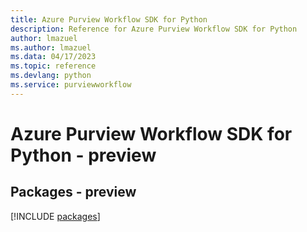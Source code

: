 ```yaml
---
title: Azure Purview Workflow SDK for Python
description: Reference for Azure Purview Workflow SDK for Python
author: lmazuel
ms.author: lmazuel
ms.data: 04/17/2023
ms.topic: reference
ms.devlang: python
ms.service: purviewworkflow
---
```

# Azure Purview Workflow SDK for Python - preview
## Packages - preview
[!INCLUDE [packages](purview-workflow-index.md)]